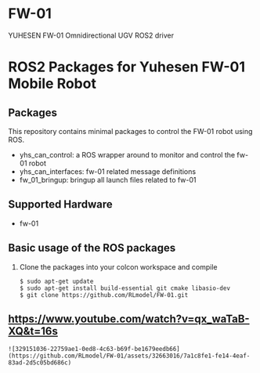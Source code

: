 # FW-01
YUHESEN FW-01 Omnidirectional UGV ROS2 driver

# ROS2 Packages for Yuhesen FW-01 Mobile Robot

## Packages

This repository contains minimal packages to control the FW-01 robot using ROS. 


* yhs_can_control: a ROS wrapper around to monitor and control the fw-01 robot
* yhs_can_interfaces: fw-01 related message definitions
* fw_01_bringup: bringup all launch files related to fw-01

## Supported Hardware

* fw-01

## Basic usage of the ROS packages

1. Clone the packages into your colcon workspace and compile


    ```
    $ sudo apt-get update
    $ sudo apt-get install build-essential git cmake libasio-dev
    $ git clone https://github.com/RLmodel/FW-01.git
    ```
https://www.youtube.com/watch?v=qx_waTaB-XQ&t=16s
-
    ![329151036-22759ae1-0ed8-4c63-b69f-be1679eedb66](https://github.com/RLmodel/FW-01/assets/32663016/7a1c8fe1-fe14-4eaf-83ad-2d5c05bd686c)
